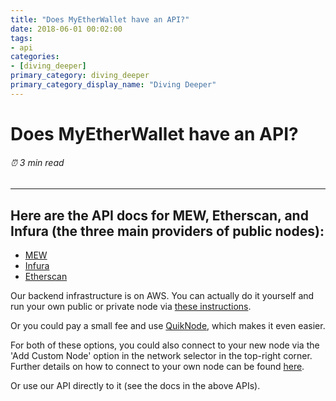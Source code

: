 ```yaml
---
title: "Does MyEtherWallet have an API?"
date: 2018-06-01 00:02:00
tags:
- api
categories:
- [diving_deeper]
primary_category: diving_deeper
primary_category_display_name: "Diving Deeper"
---
```


# __Does MyEtherWallet have an API?__
###### ⏰ 3 min read
***

## __Here are the API docs for MEW, Etherscan, and Infura (the three main providers of public nodes):__

* [MEW](http://www.myetherapi.com/)
* [Infura](https://infura.io/#how-to)
* [Etherscan](https://etherscan.io/apis)

Our backend infrastructure is on AWS. You can actually do it yourself and run your own public or private node via [these instructions](https://github.com/MyEtherWallet/docker-geth-lb). 

Or you could pay a small fee and use [QuikNode](https://quiknode.io/), which makes it even easier.

For both of these options, you could also connect to your new node via the 'Add Custom Node' option in the network selector in the top-right corner. Further details on how to connect to your own node can be found [here]().

Or use our API directly to it (see the docs in the above APIs).